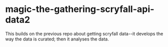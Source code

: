 # magic-the-gathering-scryfall-api-data2
This builds on the previous repo about getting scryfall data--it develops the way the data is curated; then it analyses the data.


